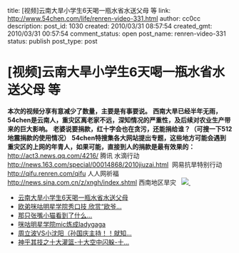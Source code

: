 title: [视频]云南大旱小学生6天喝一瓶水省水送父母 等
link: http://www.54chen.com/life/renren-video-331.html
author: cc0cc
description: 
post_id: 1030
created: 2010/03/31 08:57:54
created_gmt: 2010/03/31 00:57:54
comment_status: open
post_name: renren-video-331
status: publish
post_type: post

# [视频]云南大旱小学生6天喝一瓶水省水送父母 等

**本次的视频分享有意减少了数量，主要是有事要说。** **西南大旱已经半年无雨，54chen是云南人，重灾区离老家不远，深知情况的严重性，及后续对农业生产带来的巨大影响。** **老婆说要捐款，红十字会也在贪污，还能捐给谁？（可搜一下512地震捐款的使用情况）** **54chen特搜集各大网站提出专题，这些地方可能会遇到重灾区的上网的年青人，如果可能，直接到人的捐款是最有效果的：** <http://act3.news.qq.com/4216/> 腾讯 水滴行动 <http://news.163.com/special/00014868/2010jiuzai.html>  网易抗旱特别行动 <http://qifu.renren.com/qifu> 人人网祈福 <http://news.sina.com.cn/z/xngh/index.shtml> 西南地区旱灾   ![](http://g1.ykimg.com/0100641F464BB01360DCB6015717CA90002C1E-8816-91AC-D049-91EEEC621C98)[ ](http://share.renren.com/share/GetShare.do?id=1844083941&owner=272829900&from=hotvideo1)

  * [云南大旱小学生6天喝一瓶水省水送父母](http://share.renren.com/share/GetShare.do?id=1844083941&owner=272829900&from=hotvideo1)
  * [欧弟咪咕明星学院秀口技 欣赏“欧爷...](http://share.renren.com/share/GetShare.do?id=1843844536&owner=303159600&from=hotvideo2)
  * [那只张嘴小猫看到了什么...](http://share.renren.com/share/GetShare.do?id=1842173681&owner=244320600&from=hotvideo3)
  * [咪咕明星学院mic炼成ladygaga](http://share.renren.com/share/GetShare.do?id=1843844903&owner=303159600&from=hotvideo4)
  * [周立波VS小沈阳（孙国庆主持！！就知...](http://share.renren.com/share/GetShare.do?id=1842488813&owner=241939000&from=hotvideo5)
  * [神乎其技之十大灌篮-十大空中闪躲-十...](http://share.renren.com/share/GetShare.do?id=1842714790&owner=222594200&from=hotvideo6)